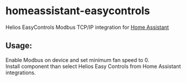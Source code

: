 # homeassistant-easycontrols
Helios EasyControls Modbus TCP/IP integration for [Home Assistant](https://www.home-assistant.io/)

## Usage:
Enable Modbus on device and set minimum fan speed to 0.<br/>
Install component than select Helios Easy Controls from Home Assistant integrations. 
